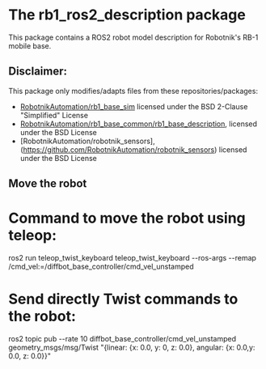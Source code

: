 # The rb1_ros2_description package

This package contains a ROS2 robot model description for Robotnik's RB-1 mobile base.   

## Disclaimer:  
This package only modifies/adapts files from these repositories/packages:  
- [RobotnikAutomation/rb1_base_sim](https://github.com/RobotnikAutomation/rb1_base_sim) licensed under the BSD 2-Clause "Simplified" License
- [RobotnikAutomation/rb1_base_common/rb1_base_description](https://github.com/RobotnikAutomation/rb1_base_common/tree/melodic-devel/rb1_base_description), licensed under the BSD License
- [RobotnikAutomation/robotnik_sensors],(https://github.com/RobotnikAutomation/robotnik_sensors) licensed under the BSD License

## Move the robot

# Command to move the robot using teleop:

ros2 run teleop_twist_keyboard teleop_twist_keyboard --ros-args --remap /cmd_vel:=/diffbot_base_controller/cmd_vel_unstamped


# Send directly Twist commands to the robot:

ros2 topic pub --rate 10 diffbot_base_controller/cmd_vel_unstamped geometry_msgs/msg/Twist "{linear: {x: 0.0, y: 0, z: 0.0}, angular: {x: 0.0,y: 0.0, z: 0.0}}"